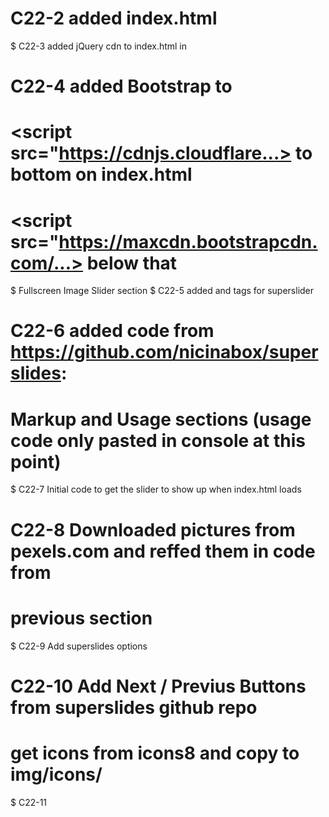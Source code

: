 # C22-2 added index.html

$ C22-3 added jQuery cdn to index.html in <head></head>

# C22-4 added Bootstrap <link> to <head>
# <script src="https://cdnjs.cloudflare...></script> to bottom on index.html
# <script src="https://maxcdn.bootstrapcdn.com/...></script> below that

$ Fullscreen Image Slider section
$ C22-5 added <link> and <script></script> tags for superslider

# C22-6 added code from https://github.com/nicinabox/superslides:
# Markup and Usage sections (usage code only pasted in console at this point)

$ C22-7 Initial code to get the slider to show up when index.html loads

# C22-8 Downloaded pictures from pexels.com and reffed them in code from
# previous section

$ C22-9 Add superslides options

# C22-10 Add Next / Previus Buttons from superslides github repo
# get icons from icons8 and copy to img/icons/

$ C22-11 